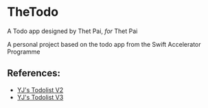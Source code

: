 # TheTodo
A Todo app designed by Thet Pai, *for* Thet Pai

A personal project based on the todo app from the Swift Accelerator Programme
## References:
- [YJ's Todolist V2](https://github.com/yjsoon/sap23-todolist-v2/)
- [YJ's Todolist V3](https://github.com/yjsoon/todo-app-2023-v3)
